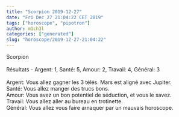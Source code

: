 ```yaml
---
title: "Scorpion 2019-12-27"
date: "Fri Dec 27 21:04:22 CET 2019"
tags: ["horoscope", "pipotron"]
author: m1ch3l
categories: ["generated"]
slug: "horoscope/2019-12-27-21:04:22"
---
```


Scorpion<br>
<br>
Résultats - Argent: 1, Santé: 5, Amour: 2, Travail: 4, Général: 3<br>
<br>
Argent:  Vous allez gagner les 3 télés. Mars est aligné avec Jupiter.<br>
Santé:   Vous allez manger des trucs bons. <br>
Amour:   Vous avez un bon potentiel de séduction, et vous le savez. <br>
Travail: Vous allez aller au bureau en trotinette. <br>
Général: Vous allez vous faire arnaquer par un mauvais horoscope.<br>
